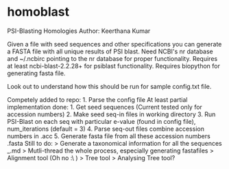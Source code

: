 homoblast
=========
PSI-Blasting Homologies
Author: Keerthana Kumar

Given a file with seed sequences and other specifications you can generate a FASTA file with all unique results of PSI blast.
Need NCBI's nr database and ~/.ncbirc pointing to the nr database for proper functionality.
Requires at least ncbi-blast-2.2.28+ for psiblast functionality.
Requires biopython for generating fasta file.

Look out to understand how this should be run for sample config.txt file.

Competely added to repo:
	1. Parse the config file
At least partial implementation done:
	1. Get seed sequences (Current tested only for accession numbers)
	2. Make seed seq-in files in working directory
	3. Run PSI-Blast on each seq with particular e-value (found in config file), num_iterations (default = 3)
	4. Parse seq-out files combine accession numbers in <seed seq file>.acc
	5. Generate fasta file from all these accession numbers <seed seq file>.fasta
Still to do:
	> Generate a taxonomical information for all the sequences <seed seq file>_<e-value>.md
	> Mutli-thread the whole process, especially generating fastafiles
	> Alignment tool (Oh no :\ )
	> Tree tool
	> Analysing Tree tool?

